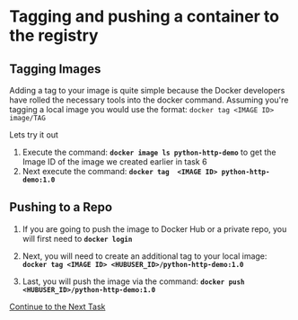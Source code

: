 # Tagging and pushing a container to the registry

## Tagging Images

Adding a tag to your image is quite simple because the Docker developers have rolled the necessary tools into the docker command.
Assuming you're tagging a local image you would use the format: `docker tag <IMAGE ID> image/TAG`

Lets try it out

 1. Execute the command: **`docker image ls python-http-demo`** to get the Image ID of the image we created earlier in task 6
 2. Next execute the command: **`docker tag  <IMAGE ID> python-http-demo:1.0`**

## Pushing to a Repo

 1. If you are going to push the image to Docker Hub or a private repo,
    you will first need to **`docker login`**
    
 2. Next, you will need to create an additional tag to your local image:
 **`docker tag <IMAGE ID> <HUBUSER_ID>/python-http-demo:1.0`**
 
 3. Last, you will push the image via the command: **`docker push <HUBUSER_ID>/python-http-demo:1.0`**

[Continue to the Next Task](https://github.com/Burwood/containers101/blob/master/containers_lab/task_11.md)
